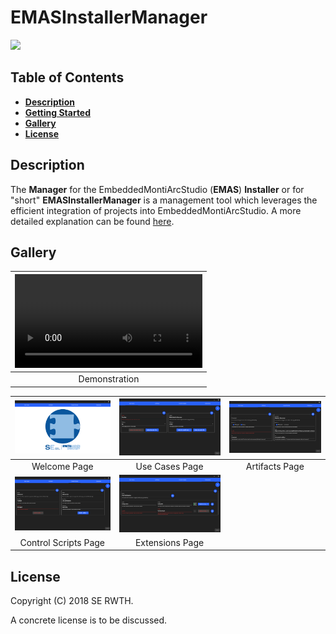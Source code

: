 # EMASInstallerManager
![](https://img.shields.io/badge/Version-2018.12.17-blue.svg?longCache=true&style=flat-square)

## Table of Contents
* [**Description**](#description)
* [**Getting Started**](doc/GettingStarted.md)
* [**Gallery**](#gallery)
* [**License**](#license)

## Description
The **Manager** for the EmbeddedMontiArcStudio (**EMAS**) **Installer** or for "short" **EMASInstallerManager**
is a management tool which leverages the efficient integration of projects into EmbeddedMontiArcStudio. A more
detailed explanation can be found
[here](https://git.rwth-aachen.de/monticore/EmbeddedMontiArc/utilities/EMAStudioInstaller/blob/master/doc/GettingStarted.md#managing).

## Gallery
| ![](doc/media/videos/demo.mp4) |
| :---: |
| Demonstration |

| ![](doc/media/images/welcome.png) | ![](doc/media/images/use-cases.png) | ![](doc/media/images/artifacts.png) |
| :---: | :---: | :---: |
| Welcome Page | Use Cases Page | Artifacts Page |
| ![](doc/media/images/control-scripts.png) | ![](doc/media/images/extensions.png) |  |
| Control Scripts Page | Extensions Page |  |

## License
Copyright (C) 2018 SE RWTH.

A concrete license is to be discussed.